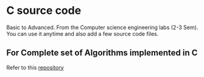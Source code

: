 # C source code 

Basic to Advanced. From the Computer science engineering labs (2-3 Sem). You can use it anytime and also add a few source code files. 

## For Complete set of Algorithms implemented in C 

Refer to this [repository](https://github.com/TheAlgorithms/C)
